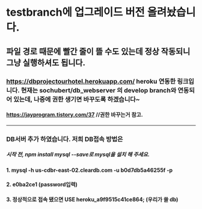 # testbranch에 업그레이드 버전 올려놨습니다.
## 파일 경로 때문에 빨간 줄이 뜰 수도 있는데 정상 작동되니 그냥 실행하셔도 됩니다.


### https://dbprojectourhotel.herokuapp.com/  heroku 연동한 링크입니다. 현재는 sochubert/db_webserver 의 develop branch와 연동되어 있는데, 나중에 권한 생기면 바꾸도록 하겠습니다~
#### https://jayprogram.tistory.com/37  //권한 바꾸는거 참고.
----------
### DB서버 추가 하였습니다. 저희 DB접속 방법은
##### 시작 전, npm install mysql --save로 mysql을 설치 해 주세요.
#### 1. mysql -h us-cdbr-east-02.cleardb.com -u b0d7db5a46255f -p
#### 2. e0ba2ce1   (password입력)
#### 3. 정상적으로 접속 됐으면 USE heroku_a9f9515c41ce864; (우리가 쓸 db)
